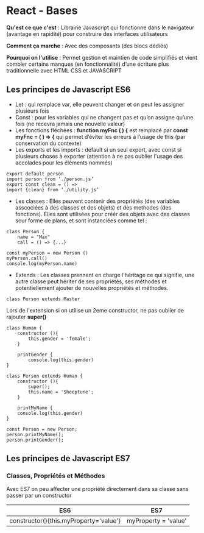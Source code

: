 
# React - Bases

**Qu'est ce que c'est** : Librairie Javascript qui fonctionne dans le navigateur (avantage en rapidité) pour construire des interfaces utilisateurs

**Comment ça marche** : Avec des composants (des blocs dédiés)

**Pourquoi on l'utilise** : Permet gestion et maintien de code simplifiés et vient combler certains manques (en fonctionnalité) d’une écriture plus traditionnelle avec HTML CSS et JAVASCRIPT

## Les principes de Javascript ES6 

- Let : qui remplace var, elle peuvent changer et on peut les assigner plusieurs fois
- Const : pour les variables qui ne changent pas et qu’on assigne qu’une fois (ne recevra jamais une nouvelle valeur)
- Les fonctions fléchées : **function myFnc ( ) {** est remplacé par **const myFnc = ( ) => {** qui permet d’éviter les erreurs à l’usage de this (par conservation du contexte)
- Les exports et les imports : default si un seul export, avec const si plusieurs choses à exporter (attention à ne pas oublier l'usage des accolades pour les éléments nommés)
```
export default person
import person from ‘./person.js’
export const clean = () =>
import {clean} from ‘./utility.js’
```

- Les classes : Elles peuvent contenir des propriétés (des variables asscociées à des classes et des objets) et des methodes (des fonctions). Elles sont utilisées pour créér des objets avec des classes sour forme de plans, et sont instanciées comme tel :

```
class Person {
    name = "Max"
    call = () => {...}

const myPerson = new Person ()
myPerson.call()
console.log(myPerson.name)
```

- Extends : Les classes prennent en charge l'héritage ce qui signifie, une autre classe peut hériter de ses propriétés, ses méthodes et potentiellement ajouter de nouvelles propriétés et méthodes.

```
class Person extends Master
```

Lors de l'extension si on utilise un 2eme constructor, ne pas oublier de rajouter **super()**

```
class Human {
    constructor (){
        this.gender = 'female';
    }

    printGender {
        console.log(this.gender)
}

class Person extends Human {
    constructor (){
        super();
        this.name = 'Sheeptune';
    }

    printMyName {
    console.log(this.gender)
}

const Person = new Person;
person.printMyName();
person.printGender();
```

## Les principes de Javascript ES7 

### Classes, Propriétés et Méthodes

Avec ES7 on peu affecter une propriété directement dans sa classe sans passer par un constructor

| ES6                                    | ES7                  |
| -------------------------------------- | -------------------- |
| constructor(){this.myProperty='value'} | myProperty = 'value' |

